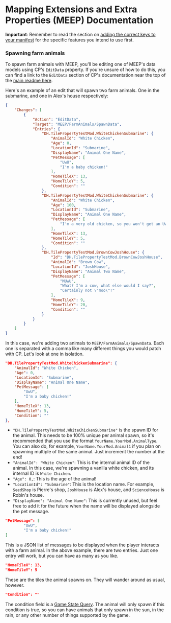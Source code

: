 # Mapping Extensions and Extra Properties (MEEP) Documentation
**Important**: Remember to read the section on [adding the correct keys to your manifest](../readme.md#Adding-MEEP-feature-keys-to-your-manifest) for the specific features you intend to use first.

### Spawning farm animals

To spawn farm animals with MEEP, you'll be editing one of MEEP's data models using CP's `EditData` property. If you're unsure of how to do this, you can find a link to the `EditData` section of CP's documentation near the top of the [main readme here](../readme.md).

Here's an example of an edit that will spawn two farm animals. One in the submarine, and one in Alex's house respectively:

```json
{
    "Changes": [
        {
            "Action": "EditData",
            "Target": "MEEP/FarmAnimals/SpawnData",
            "Entries": {
                "DH.TilePropertyTestMod.WhiteChickenSubmarine": {
                    "AnimalId": "White Chicken",
                    "Age": 0,
                    "LocationId": "Submarine",
                    "DisplayName": "Animal One Name",
                    "PetMessage": [
                        "UwU",
                        "I'm a baby chicken!"
                    ],
                    "HomeTileX": 13,
                    "HomeTileY": 5,
                    "Condition": ""
                },
                "DH.TilePropertyTestMod.WhiteChickenSubmarine": {
                    "AnimalId": "White Chicken",
                    "Age": 100,
                    "LocationId": "Submarine",
                    "DisplayName": "Animal One Name",
                    "PetMessage": [
                        "I'm a very old chicken, so you won't get an UwU from me!"
                    ],
                    "HomeTileX": 13,
                    "HomeTileY": 5,
                    "Condition": ""
                },
                "DH.TilePropertyTestMod.BrownCowJoshHouse": {
                    "Id": "DH.TilePropertyTestMod.BrownCowJoshHouse",
                    "AnimalId": "Brown Cow",
                    "LocationId": "JoshHouse",
                    "DisplayName": "Animal Two Name",
                    "PetMessage": [
                        "MUwU",
                        "What? I'm a cow, what else would I say?",
                        "Certainly not \"moo\"!"
                    ],
                    "HomeTileX": 9,
                    "HomeTileY": 20,
                    "Condition": ""
                }
            }
        }
    ]
}
```

In this case, we're adding two animals to `MEEP/FarmAnimals/SpawnData`. Each one is separated with a comma like many different things you would patch with CP.
Let's look at one in isolation.

```json
"DH.TilePropertyTestMod.WhiteChickenSubmarine": {
    "AnimalId": "White Chicken",
    "Age": 0,
    "LocationId": "Submarine",
    "DisplayName": "Animal One Name",
    "PetMessage": [
        "UwU",
        "I'm a baby chicken!"
    ],
    "HomeTileX": 13,
    "HomeTileY": 5,
    "Condition": ""
},
```

* `"DH.TilePropertyTestMod.WhiteChickenSubmarine"` is the spawn ID for the animal. This needs to be 100% unique per animal spawn, so it's recommended that you use the format `YourName.YourMod.AnimalType`. You can also do, for example, `YourName.YourMod.Animal1` if you plan on spawning multiple of the same animal. Just increment the number at the end!
* `"AnimalId": "White Chicken"`: This is the internal animal ID of the animal. In this case, we're spawning a vanilla white chicken, and its internal ID is `White Chicken`.
* `"Age": 0,`: This is the age of the animal!
* `"LocationId": "Submarine"`: This is the location name. For example, `SeedShop` is Pierre's shop, `JoshHouse` is Alex's house, and `ScienceHouse` is Robin's house.
* `"DisplayName": "Animal One Name"`: This is currently unused, but feel free to add it for the future when the name will be displayed alongside the pet message.
```json
"PetMessage": [
        "UwU",
        "I'm a baby chicken!"
]
```

This is a JSON list of messages to be displayed when the player interacts with a farm animal. In the above example, there are two entries. Just one entry will work, but you can have as many as you like.

```json
"HomeTileX": 13,
"HomeTileY": 5
```

These are the tiles the animal spawns on. They will wander around as usual, however.

```json
"Condition": ""
```

The condition field is a [Game State Query](https://stardewvalleywiki.com/Modding:Migrate_to_Stardew_Valley_1.6#Game_state_queries). The animal will only spawn if this condition is true, so you can have animals that only spawn in the sun, in the rain, or any other number of things supported by the game.

